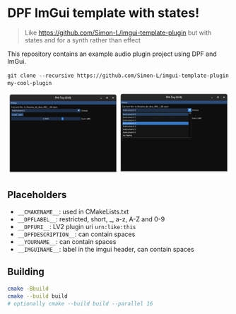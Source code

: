 # DPF ImGui template with states!

> Like https://github.com/Simon-L/imgui-template-plugin but with states and for a synth rather than effect

This repository contains an example audio plugin project using DPF and ImGui.

`git clone --recursive https://github.com/Simon-L/imgui-template-plugin my-cool-plugin`

![screenshot](screenshot.png)

## Placeholders

* `__CMAKENAME__`: used in CMakeLists.txt
* `__DPFLABEL__`: restricted, short, _, a-z, A-Z and 0-9
* `__DPFURI__`: LV2 plugin uri `urn:like:this`
* `__DPFDESCRIPTION__`: can contain spaces
* `__YOURNAME__`: can contain spaces
* `__IMGUINAME__`: label in the imgui header, can contain spaces

## Building

```bash
cmake -Bbuild
cmake --build build
# optionally cmake --build build --parallel 16
```